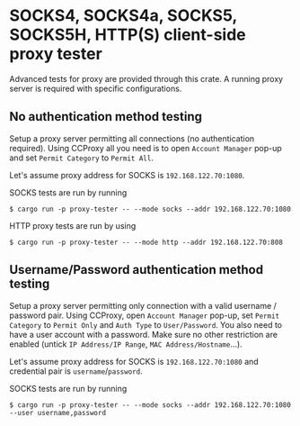 # SOCKS4, SOCKS4a, SOCKS5, SOCKS5H, HTTP(S) client-side proxy tester

Advanced tests for proxy are provided through this crate.
A running proxy server is required with specific configurations.

## No authentication method testing

Setup a proxy server permitting all connections (no authentication required).
Using CCProxy all you need is to open `Account Manager` pop-up and set `Permit Category` to `Permit All`.

Let's assume proxy address for SOCKS is `192.168.122.70:1080`.

SOCKS tests are run by running

```
$ cargo run -p proxy-tester -- --mode socks --addr 192.168.122.70:1080
```

HTTP proxy tests are run by using

```
$ cargo run -p proxy-tester -- --mode http --addr 192.168.122.70:808
```

## Username/Password authentication method testing

Setup a proxy server permitting only connection with a valid username / password pair.
Using CCProxy, open `Account Manager` pop-up, set `Permit Category` to `Permit Only` and `Auth Type` to `User/Password`.
You also need to have a user account with a password. Make sure no other restriction are enabled (untick `IP Address/IP Range`, `MAC Address/Hostname`…).

Let's assume proxy address for SOCKS is `192.168.122.70:1080` and credential pair is `username`/`password`.

SOCKS tests are run by running

```
$ cargo run -p proxy-tester -- --mode socks --addr 192.168.122.70:1080 --user username,password
```
